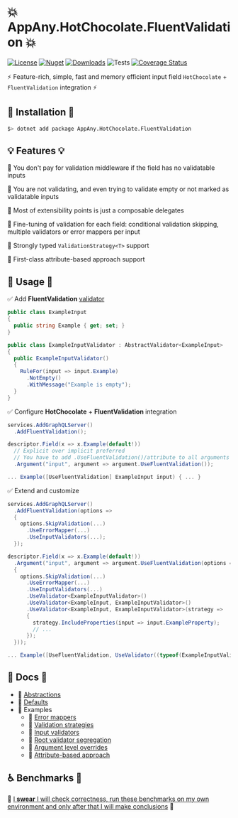 # 💥 AppAny.HotChocolate.FluentValidation 💥

[![License](https://img.shields.io/github/license/appany/AppAny.HotChocolate.FluentValidation.svg)](https://github.com/appany/AppAny.HotChocolate.FluentValidation/blob/main/LICENSE)
[![Nuget](https://img.shields.io/nuget/v/AppAny.HotChocolate.FluentValidation.svg)](https://www.nuget.org/packages/AppAny.HotChocolate.FluentValidation)
[![Downloads](https://img.shields.io/nuget/dt/AppAny.HotChocolate.FluentValidation)](https://www.nuget.org/packages/AppAny.HotChocolate.FluentValidation)
![Tests](https://github.com/appany/AppAny.HotChocolate.FluentValidation/workflows/Tests/badge.svg)
[![Coverage Status](https://coveralls.io/repos/github/appany/AppAny.HotChocolate.FluentValidation/badge.svg?branch=main)](https://coveralls.io/github/appany/AppAny.HotChocolate.FluentValidation?branch=main)


⚡️ Feature-rich, simple, fast and memory efficient input field `HotChocolate` + `FluentValidation` integration ⚡️

## 🔧 Installation 🔧

```bash
$> dotnet add package AppAny.HotChocolate.FluentValidation
```

## 💡 Features 💡

🚩 You don't pay for validation middleware if the field has no validatable inputs

🚩 You are not validating, and even trying to validate empty or not marked as validatable inputs

🚩 Most of extensibility points is just a composable delegates

🚩 Fine-tuning of validation for each field: conditional validation skipping, multiple validators or error mappers per input

🚩 Strongly typed `ValidationStrategy<T>` support

🚩 First-class attribute-based approach support

## 🎨 Usage 🎨

✅ Add **FluentValidation** [validator](https://docs.fluentvalidation.net/en/latest/start.html)

```cs
public class ExampleInput
{
  public string Example { get; set; }
}

public class ExampleInputValidator : AbstractValidator<ExampleInput>
{
  public ExampleInputValidator()
  {
    RuleFor(input => input.Example)
      .NotEmpty()
      .WithMessage("Example is empty");
  }
}
```

✅ Configure **HotChocolate** + **FluentValidation** integration

```cs
services.AddGraphQLServer()
  .AddFluentValidation();

descriptor.Field(x => x.Example(default!))
  // Explicit over implicit preferred
  // You have to add .UseFluentValidation()/attribute to all arguments requiring validation
  .Argument("input", argument => argument.UseFluentValidation());

... Example([UseFluentValidation] ExampleInput input) { ... }
```

✅ Extend and customize
```cs
services.AddGraphQLServer()
  .AddFluentValidation(options =>
  {
    options.SkipValidation(...)
      .UseErrorMapper(...)
      .UseInputValidators(...);
  });

descriptor.Field(x => x.Example(default!))
  .Argument("input", argument => argument.UseFluentValidation(options =>
  {
    options.SkipValidation(...)
      .UseErrorMapper(...)
      .UseInputValidators(...)
      .UseValidator<ExampleInputValidator>()
      .UseValidator<ExampleInput, ExampleInputValidator>()
      .UseValidator<ExampleInput, ExampleInputValidator>(strategy =>
      {
        strategy.IncludeProperties(input => input.ExampleProperty);
        // ...
      });
  }));

... Example([UseFluentValidation, UseValidator((typeof(ExampleInputValidator))] ExampleInput input) { ... }
```


## 📝 Docs 📝

- 📄 [Abstractions](docs/core-abstractions.md)
- 📄 [Defaults](docs/defaults.md)
- 📄 Examples
  - 📄 [Error mappers](docs/examples/error-mappers.md)
  - 📄 [Validation strategies](docs/examples/validation-strategies.md)
  - 📄 [Input validators](docs/examples/input-validators.md)
  - 📄 [Root validator segregation](docs/examples/root-validator-segregation.md)
  - 📄 [Argument level overrides](docs/examples/argument-level-overrides.md)
  - 📄 [Attribute-based approach](docs/examples/attribute-based-approach.md)

## ♿️ Benchmarks 🚀

🚧 [I **swear** I will check correctness, run these benchmarks on my own environment and only after that I will make conclusions](tests/AppAny.HotChocolate.FluentValidation.Benchmarks/README.md) 🚧


